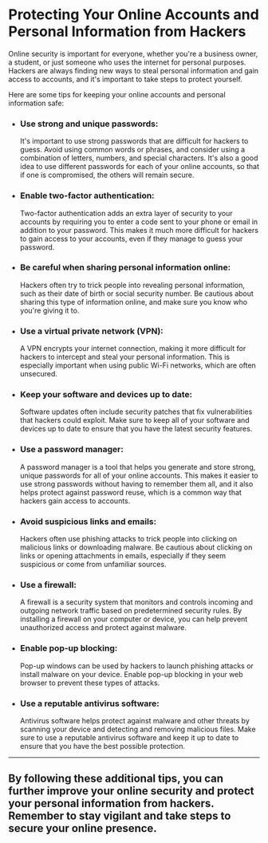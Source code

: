# Protecting Your Online Accounts and Personal Information from Hackers

Online security is important for everyone, whether you're a business owner, a student, or just someone who uses the internet for personal purposes. Hackers are always finding new ways to steal personal information and gain access to accounts, and it's important to take steps to protect yourself.

Here are some tips for keeping your online accounts and personal information safe:

* ### Use strong and unique passwords: 
  
  It's important to use strong passwords that are difficult for hackers to guess. Avoid using common words or phrases, and consider using a combination of letters, numbers, and special characters. It's also a good idea to use different passwords for each of your online accounts, so that if one is compromised, the others will remain secure.

* ### Enable two-factor authentication: 
  
  Two-factor authentication adds an extra layer of security to your accounts by requiring you to enter a code sent to your phone or email in addition to your password. This makes it much more difficult for hackers to gain access to your accounts, even if they manage to guess your password.

* ### Be careful when sharing personal information online:
   
  Hackers often try to trick people into revealing personal information, such as their date of birth or social security number. Be cautious about sharing this type of information online, and make sure you know who you're giving it to.

* ### Use a virtual private network (VPN):
  
  A VPN encrypts your internet connection, making it more difficult for hackers to intercept and steal your personal information. This is especially important when using public Wi-Fi networks, which are often unsecured.

* ### Keep your software and devices up to date: 
  
  Software updates often include security patches that fix vulnerabilities that hackers could exploit. Make sure to keep all of your software and devices up to date to ensure that you have the latest security features.

* ### Use a password manager: 
  
  A password manager is a tool that helps you generate and store strong, unique passwords for all of your online accounts. This makes it easier to use strong passwords without having to remember them all, and it also helps protect against password reuse, which is a common way that hackers gain access to accounts.

* ### Avoid suspicious links and emails: 
  
  Hackers often use phishing attacks to trick people into clicking on malicious links or downloading malware. Be cautious about clicking on links or opening attachments in emails, especially if they seem suspicious or come from unfamiliar sources.

* ### Use a firewall: 
  
  A firewall is a security system that monitors and controls incoming and outgoing network traffic based on predetermined security rules. By installing a firewall on your computer or device, you can help prevent unauthorized access and protect against malware.

* ### Enable pop-up blocking: 
  
  Pop-up windows can be used by hackers to launch phishing attacks or install malware on your device. Enable pop-up blocking in your web browser to prevent these types of attacks.

* ### Use a reputable antivirus software: 
  
  Antivirus software helps protect against malware and other threats by scanning your device and detecting and removing malicious files. Make sure to use a reputable antivirus software and keep it up to date to ensure that you have the best possible protection.
---

## By following these additional tips, you can further improve your online security and protect your personal information from hackers. Remember to stay vigilant and take steps to secure your online presence.